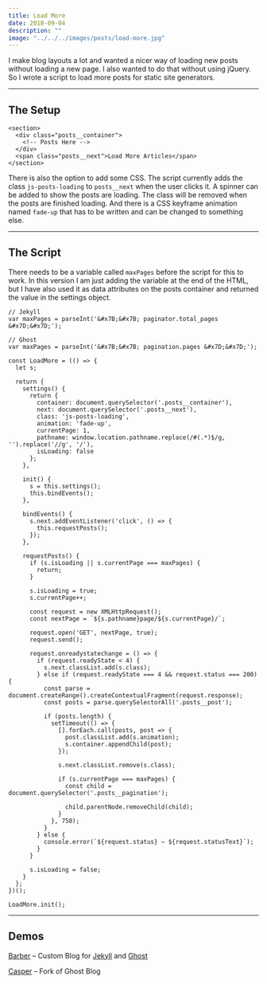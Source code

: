 ```yaml
---
title: Load More
date: 2018-09-04
description: ""
image: "../../../images/posts/load-more.jpg"
---
```

I make blog layouts a lot and wanted a nicer way of loading new posts without loading a new page. I also wanted to do that without using jQuery. So I wrote a script to load more posts for static site generators.

<hr/>

## The Setup
~~~~
<section>
  <div class="posts__container">
    <!-- Posts Here -->
  </div>
  <span class="posts__next">Load More Articles</span>
</section>
~~~~
<p>There is also the option to add some CSS. The script currently adds the class <code>js-posts-loading</code> to <code>posts__next</code> when the user clicks it. A spinner can be added to show the posts are loading. The class will be removed when the posts are finished loading. And there is a CSS keyframe animation named <code>fade-up</code> that has to be written and can be changed to something else.</p>

<hr/>

## The Script
<p>There needs to be a variable called <code>maxPages</code> before the script for this to work. In this version I am just adding the variable at the end of the HTML, but I have also used it as data attributes on the posts container and returned the value in the settings object.</p>

~~~~
// Jekyll
var maxPages = parseInt('&#x7B;&#x7B; paginator.total_pages &#x7D;&#x7D;');

// Ghost
var maxPages = parseInt('&#x7B;&#x7B; pagination.pages &#x7D;&#x7D;');
~~~~

~~~~
const LoadMore = (() => {
  let s;

  return {
    settings() {
      return {
        container: document.querySelector('.posts__container'),
        next: document.querySelector('.posts__next'),
        class: 'js-posts-loading',
        animation: 'fade-up',
        currentPage: 1,
        pathname: window.location.pathname.replace(/#(.*)$/g, '').replace('//g', '/'),
        isLoading: false
      };
    },

    init() {
      s = this.settings();
      this.bindEvents();
    },

    bindEvents() {
      s.next.addEventListener('click', () => {
        this.requestPosts();
      });
    },

    requestPosts() {
      if (s.isLoading || s.currentPage === maxPages) {
        return;
      }

      s.isLoading = true;
      s.currentPage++;

      const request = new XMLHttpRequest();
      const nextPage = `${s.pathname}page/${s.currentPage}/`;

      request.open('GET', nextPage, true);
      request.send();

      request.onreadystatechange = () => {
        if (request.readyState < 4) {
          s.next.classList.add(s.class);
        } else if (request.readyState === 4 && request.status === 200) {
          const parse = document.createRange().createContextualFragment(request.response);
          const posts = parse.querySelectorAll('.posts__post');

          if (posts.length) {
            setTimeout(() => {
              [].forEach.call(posts, post => {
                post.classList.add(s.animation);
                s.container.appendChild(post);
              });

              s.next.classList.remove(s.class);

              if (s.currentPage === maxPages) {
                const child = document.querySelector('.posts__pagination');

                child.parentNode.removeChild(child);
              }
            }, 750);
          }
        } else {
          console.error(`${request.status} – ${request.statusText}`);
        }
      }

      s.isLoading = false;
    }
  };
})();

LoadMore.init();
~~~~

<hr/>

## Demos
<p><a href="http://barber.samesies.io/" target="_blank">Barber</a> – Custom Blog for <a href="https://github.com/samesies/barber-jekyll" target="_blank">Jekyll</a> and <a href="https://github.com/samesies/barber-ghost" target="_blank">Ghost</a></p>
<p><a href="https://github.com/samesies/Casper" target="_blank">Casper</a> – Fork of Ghost Blog</p>
